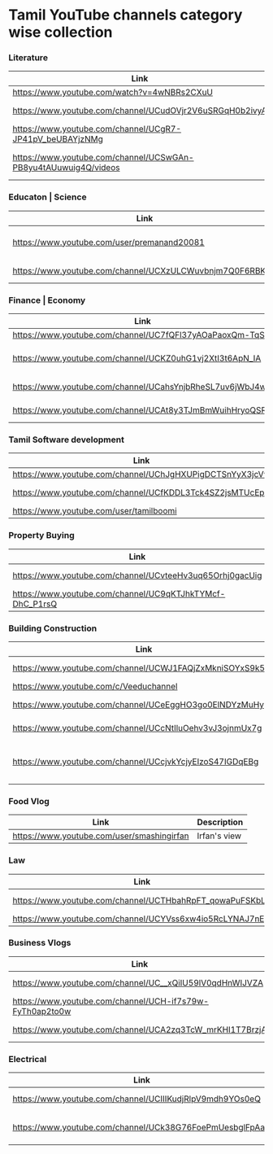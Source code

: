
# Tamil YouTube channels category wise collection


### Literature
| Link | Description |
| ------ | ------ |
| https://www.youtube.com/watch?v=4wNBRs2CXuU |  Shruti TV |
| https://www.youtube.com/channel/UCudOVjr2V6uSRGqH0b2ivyA | Bava Chelladurai |
|https://www.youtube.com/channel/UCgR7-JP41pV_beUBAYjzNMg | Desanthiri Pathippagam |
|https://www.youtube.com/channel/UCSwGAn-PB8yu4tAUuwuig4Q/videos | ILAKIYA OLI - இலக்கியஒலி |



### Educaton | Science
| Link | Description |
| ------ | ------ |
| https://www.youtube.com/user/premanand20081 |  Let's Make Education Simple  |
| https://www.youtube.com/channel/UCXzULCWuvbnjm7Q0F6RBKsw |  Engineering Facts |






### Finance | Economy
| Link | Description |
| ------ | ------ |
| https://www.youtube.com/channel/UC7fQFl37yAOaPaoxQm-TqSA |  Money Pechu |
| https://www.youtube.com/channel/UCKZ0uhG1vj2XtI3t6ApN_IA |  Prakala Wealth Management Pvt. Ltd. |
| https://www.youtube.com/channel/UCahsYnjbRheSL7uv6jWbJ4w |  Muthaleetukalam முதலீட்டுகளம் |
| https://www.youtube.com/channel/UCAt8y3TJmBmWuihHryoQSRQ |  Nanayam Vikatan |




### Tamil Software development
| Link | Description |
| ------ | ------ |
| https://www.youtube.com/channel/UChJgHXUPigDCTSnYyX3jcVw |  Tech Pechu |
| https://www.youtube.com/channel/UCfKDDL3Tck4SZ2jsMTUcEpA |  Cheetah Media |
| https://www.youtube.com/user/tamilboomi |  Tamilboomi |


### Property Buying
| Link | Description |
| ------ | ------ |
| https://www.youtube.com/channel/UCvteeHv3uq65Orhj0gacUig |  Paranjothi Pandian|
| https://www.youtube.com/channel/UC9qKTJhkTYMcf-DhC_P1rsQ | Chennai Realtor |




### Building Construction
| Link | Description |
| ------ | ------ |
| https://www.youtube.com/channel/UCWJ1FAQjZxMkniSOYxS9k5Q |  HONEY BUILDERS|
| https://www.youtube.com/c/Veeduchannel |  Veedu|
| https://www.youtube.com/channel/UCeEggHO3go0ElNDYzMuHypQ |  Siva Builders|
| https://www.youtube.com/channel/UCcNtIluOehv3vJ3ojnmUx7g|  Aishwaryam Builder|
|https://www.youtube.com/channel/UCcjvkYcjyEIzoS47IGDqEBg|  Civil Engineering Simple - தமிழ்|






### Food Vlog
| Link | Description |
| ------ | ------ |
| https://www.youtube.com/user/smashingirfan |  Irfan's view |

### Law
| Link | Description |
| ------ | ------ |
| https://www.youtube.com/channel/UCTHbahRpFT_qowaPuFSKbLQ |  சட்ட பஞ்சாயத்து |
| https://www.youtube.com/channel/UCYVss6xw4io5RcLYNAJ7nEg |  Mr Ynot |


### Business Vlogs
| Link | Description |
| ------ | ------ |
| https://www.youtube.com/channel/UC__xQiIU59lV0qdHnWIJVZA |  Business Tamizha |
| https://www.youtube.com/channel/UCH-if7s79w-FyTh0ap2to0w |  Business Pannalam |
| https://www.youtube.com/channel/UCA2zq3TcW_mrKHI1T7BrzjA |  yummy vlogs |


### Electrical
| Link | Description |
| ------ | ------ |
| https://www.youtube.com/channel/UCIIIKudjRlpV9mdh9YOs0eQ |  Sakalakala Tv |
| https://www.youtube.com/channel/UCk38G76FoePmUesbglFpAaQ |  Electrical Express- தமிழ் |


